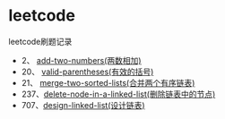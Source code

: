 # leetcode
leetcode刷题记录

* 2、  [add-two-numbers(两数相加)](https://github.com/jiangyx3915/leetcode/blob/master/algorithms/add-two-numbers.py)
* 20、 [valid-parentheses(有效的括号)](https://github.com/jiangyx3915/leetcode/blob/master/algorithms/valid-parentheses.py)
* 21、 [merge-two-sorted-lists(合并两个有序链表)](https://github.com/jiangyx3915/leetcode/blob/master/algorithms/merge-two-sorted-lists.py)
* 237、[delete-node-in-a-linked-list(删除链表中的节点)](https://github.com/jiangyx3915/leetcode/blob/master/algorithms/delete-node-in-a-linked-list.py)
* 707、[design-linked-list(设计链表)](https://github.com/jiangyx3915/leetcode/blob/master/algorithms/design-linked-list.py)